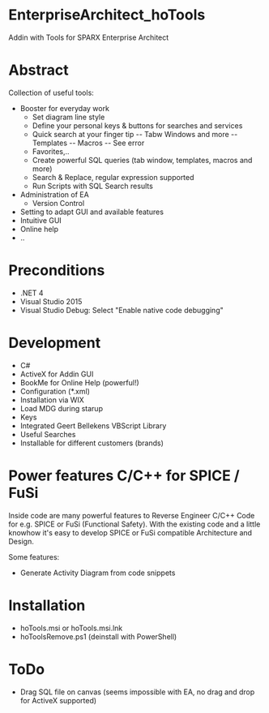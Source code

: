 # EnterpriseArchitect_hoTools
Addin with Tools for SPARX Enterprise Architect

# Abstract #
Collection of useful tools:

- Booster for everyday work
  - Set diagram line style
  - Define your personal keys & buttons for searches and services
  - Quick search at your finger tip
    -- Tabw Windows and more
    -- Templates
    -- Macros
    -- See error
  - Favorites,..
  - Create powerful SQL queries (tab window, templates, macros and more)
  - Search & Replace, regular expression supported
  - Run Scripts with SQL Search results
- Administration of EA
  - Version Control
- Setting to adapt GUI and available features
- Intuitive GUI
- Online help
- ..

# Preconditions
- .NET 4
- Visual Studio 2015
- Visual Studio Debug: Select "Enable native code debugging"



# Development #
- C#
- ActiveX for Addin GUI
- BookMe for Online Help (powerful!)
- Configuration (*.xml)
- Installation via WIX
- Load MDG during starup
- Keys
- Integrated Geert Bellekens VBScript Library
- Useful Searches
- Installable for different customers (brands)

# Power features C/C++ for SPICE / FuSi #
Inside code are many powerful features to Reverse Engineer C/C++ Code for e.g. SPICE or FuSi (Functional Safety). With the existing code and a little knowhow it's easy to develop SPICE or FuSi compatible Architecture and Design.

Some features:
- Generate Activity Diagram from code snippets

# Installation #
- hoTools.msi or hoTools.msi.lnk
- hoToolsRemove.ps1 (deinstall with PowerShell)

# ToDo
- Drag SQL file on canvas
  (seems impossible with EA, no drag and drop for ActiveX supported)
